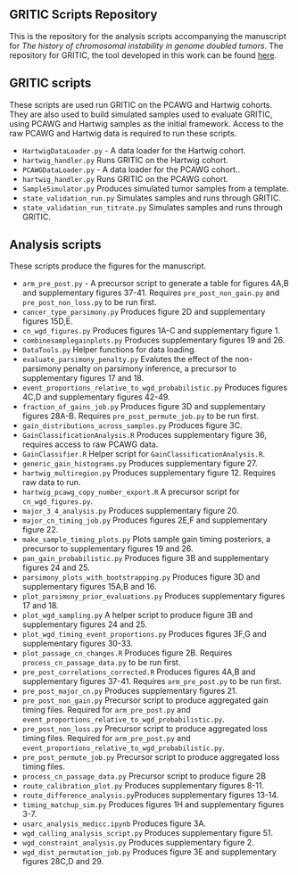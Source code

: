 ## GRITIC Scripts Repository
This is the repository for the analysis scripts accompanying the manuscript for *The history of chromosomal instability in genome doubled tumors*. The repository for GRITIC, the tool developed in this work can be found [here](https://github.com/VanLoo-lab/gritic).

## GRITIC  scripts
These scripts are used run GRITIC on the PCAWG and Hartwig cohorts. They are also used to build simulated samples used to evaluate GRITIC, using PCAWG and Hartwig samples as the initial framework. Access to the raw PCAWG and Hartwig data is required to run these scripts.

- ```HartwigDataLoader.py``` - A data loader for the Hartwig cohort.
- ```hartwig_handler.py``` Runs GRITIC on the Hartwig cohort.
- ```PCAWGDataLoader.py``` - A data loader for the PCAWG cohort..
- ```hartwig_handler.py``` Runs GRITIC on the PCAWG cohort.
- ```SampleSimulator.py``` Produces simulated tumor samples from a template.
- ```state_validation_run.py``` Simulates samples and runs through GRITIC.
- ```state_validation_run_titrate.py``` Simulates samples and runs through GRITIC.
## Analysis scripts
These scripts produce the figures for the manuscript.
- ```arm_pre_post.py``` - A precursor script to generate a table for figures 4A,B and supplementary figures 37-41. Requires ```pre_post_non_gain.py``` and ```pre_post_non_loss.py``` to be run first.
- ```cancer_type_parsimony.py``` Produces figure 2D and supplementary figures 15D,E.
- ```cn_wgd_figures.py``` Produces figures 1A-C and supplementary figure 1.
- ```combinesamplegainplots.py``` Produces supplementary figures 19 and 26.
- ```DataTools.py``` Helper functions for data loading.
- ```evaluate_parsimony_penalty.py``` Evalutes the effect of the non-parsimony penalty on parsimony inference, a precursor to supplementary figures 17 and 18.
- ```event_proportions_relative_to_wgd_probabilistic.py``` Produces figures 4C,D and supplementary figures 42-49.
- ```fraction_of_gains_job.py``` Produces figure 3D and supplementary figures 28A-B. Requires ```pre_post_permute_job.py``` to be run first.
- ```gain_distributions_across_samples.py``` Produces figure 3C.
- ```GainClassificationAnalysis.R``` Produces supplementary figure 36, requires access to raw PCAWG data.
- ```GainClassifier.R``` Helper script for ```GainClassificationAnalysis.R```.
- ```generic_gain_histograms.py``` Produces supplementary figure 27.
- ```hartwig_multiregion.py``` Produces supplementary figure 12. Requires raw data to run.
- ```hartwig_pcawg_copy_number_export.R``` A precursor script for ```cn_wgd_figures.py```.
- ```major_3_4_analysis.py``` Produces supplementary figure 20.
- ```major_cn_timing_job.py``` Produces figures 2E,F and supplementary figure 22.
- ```make_sample_timing_plots.py``` Plots sample gain timing posteriors, a precursor to supplementary figures 19 and 26.
- ```pan_gain_probabilistic.py``` Produces figure 3B and supplementary figures 24 and 25.
- ```parsimony_plots_with_bootstrapping.py``` Produces figure 3D and supplementary figures 15A,B and 16.
- ```plot_parsimony_prior_evaluations.py``` Produces supplementary figures 17 and 18.
- ```plot_wgd_sampling.py``` A helper script to produce figure 3B and supplementary figures 24 and 25.
- ```plot_wgd_timing_event_proportions.py``` Produces figures 3F,G and supplementary figures 30-33.
- ```plot_passage_cn_changes.R``` Produces figure 2B. Requires ```process_cn_passage_data.py``` to be run first.
- ```pre_post_correlations_corrected.R``` Produces figures 4A,B and supplementary figures 37-41. Requires ```arm_pre_post.py``` to be run first.
- ```pre_post_major_cn.py``` Produces supplementary figures 21.
- ```pre_post_non_gain.py``` Precursor script to produce aggregated gain timing files. Required for ```arm_pre_post.py``` and ```event_proportions_relative_to_wgd_probabilistic.py```.
- ```pre_post_non_loss.py``` Precursor script to produce aggregated loss timing files. Required for ```arm_pre_post.py``` and ```event_proportions_relative_to_wgd_probabilistic.py```.
- ```pre_post_permute_job.py``` Precursor script to produce aggregated loss timing files.
- ```process_cn_passage_data.py``` Precursor script to produce figure 2B
- ```route_calibration_plot.py``` Produces supplementary figures 8-11.
- ```route_difference_analysis.py```Produces supplementary figures 13-14.
- ```timing_matchup_sim.py``` Produces figures 1H and supplementary figures 3-7.
-  ```usarc_analysis_medicc.ipynb``` Produces figure 3A.
- ```wgd_calling_analysis_script.py``` Produces supplementary figure 51.
- ```wgd_constraint_analysis.py``` Produces supplementary figure 2.
- ```wgd_dist_permutation_job.py``` Produces figure 3E and supplementary figures 28C,D and 29.
